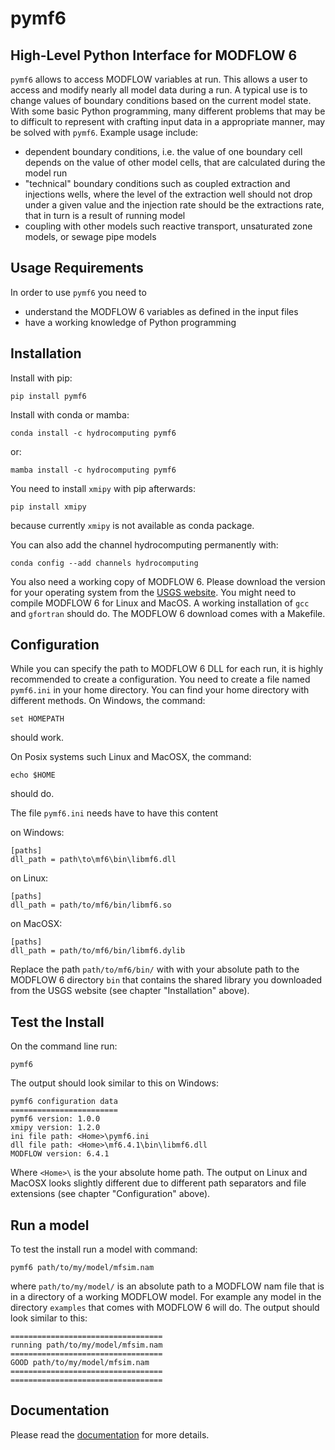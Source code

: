 # pymf6

## High-Level Python Interface for MODFLOW 6

`pymf6` allows to access MODFLOW variables at run.
This allows a user to access and modify nearly all model data during a run.
A typical use is to change values of boundary conditions based on the current
model state.
With some basic Python programming, many different problems that may be to
difficult to represent with crafting input data in a appropriate manner, may be
solved with `pymf6`.
Example usage include:

* dependent boundary conditions, i.e. the value of one boundary cell depends
  on the value of other model cells, that are calculated during the model run
* "technical" boundary conditions such as coupled extraction and injections
  wells, where the level of the extraction well should not drop under a given
  value and the injection rate should be the extractions rate, that in turn
  is a result of running model
* coupling with other models such reactive transport, unsaturated zone models,
  or sewage pipe models


## Usage Requirements

In order to use `pymf6` you need to

* understand the MODFLOW 6 variables as defined in the input files
* have a working knowledge of Python programming

## Installation

Install with pip:

    pip install pymf6

Install with conda or mamba:

    conda install -c hydrocomputing pymf6

or:

    mamba install -c hydrocomputing pymf6

You need to install `xmipy` with pip afterwards:

    pip install xmipy

because currently `xmipy`  is not available as conda package.

You can also add the channel hydrocomputing permanently with:

    conda config --add channels hydrocomputing

You also need a working copy of MODFLOW 6.
Please download the version for your operating system from the
[USGS website](https://water.usgs.gov/water-resources/software/MODFLOW-6/).
You might need to compile MODFLOW 6 for Linux and MacOS.
A working installation of `gcc` and `gfortran` should do.
The MODFLOW 6 download comes with a Makefile.

## Configuration

While you can specify the path to MODFLOW 6 DLL for each run, it is
highly recommended to create a configuration.
You need to create a file named `pymf6.ini` in your home directory.
You can find your home directory with different methods.
On Windows, the command:

    set HOMEPATH

should work.

On Posix systems such Linux and MacOSX, the command:

    echo $HOME

should do.

The file `pymf6.ini` needs have to have this content

on Windows:

    [paths]
    dll_path = path\to\mf6\bin\libmf6.dll


on Linux:

    [paths]
    dll_path = path/to/mf6/bin/libmf6.so


on MacOSX:

    [paths]
    dll_path = path/to/mf6/bin/libmf6.dylib

Replace the path `path/to/mf6/bin/` with with your absolute path to the
MODFLOW 6 directory `bin` that contains the shared library you downloaded from
the USGS website (see chapter "Installation" above).

## Test the Install

On the command line run:

    pymf6

The output should look similar to this on Windows:

    pymf6 configuration data
    ========================
    pymf6 version: 1.0.0
    xmipy version: 1.2.0
    ini file path: <Home>\pymf6.ini
    dll file path: <Home>\mf6.4.1\bin\libmf6.dll
    MODFLOW version: 6.4.1

Where `<Home>\` is the your absolute home path.
The output on Linux and MacOSX looks slightly different due to different path
separators and file extensions (see chapter "Configuration" above).

## Run a model

To test the install run a model with command:

    pymf6 path/to/my/model/mfsim.nam

where `path/to/my/model/` is an absolute path to a MODFLOW nam file
that is in a directory of a working MODFLOW model.
For example any model in the directory `examples` that comes with MODFLOW 6
will do.
The output should look similar to this:

    ==================================
    running path/to/my/model/mfsim.nam
    ==================================
    GOOD path/to/my/model/mfsim.nam
    ==================================
    ==================================

## Documentation

Please read the [documentation](https://pymf6.readthedocs.io/en/latest/)
for more details.
